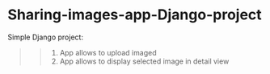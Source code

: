 # Sharing-images-app-Django-project
Simple Django project:
>>1. App allows to upload imaged
>>2. App allows to display selected image in detail view

